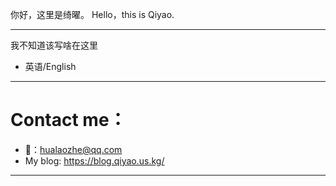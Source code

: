 你好，这里是绮曜。
Hello，this is Qiyao.

---

我不知道该写啥在这里

- 英语/English

---

# Contact me：

- 📮：hualaozhe@qq.com
- My blog: https://blog.qiyao.us.kg/

---
